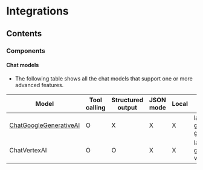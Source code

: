 # Integrations

## Contents

### Components

#### Chat models

- The following table shows all the chat models that support one or more advanced features.

|Model|Tool calling|Structured output|JSON mode|Local|Package|
|-|-|-|-|-|-|
|[ChatGoogleGenerativeAI](chat-google-generative-ai)|O|X|X|X|langchain-google-genai|
|ChatVertexAI|O|O|X|X|langchain-google-vertexai|
